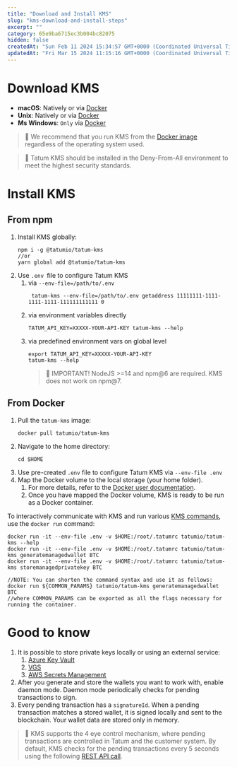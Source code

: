 ```yaml
---
title: "Download and Install KMS"
slug: "kms-download-and-install-steps"
excerpt: ""
category: 65e9ba6715ec3b004bc82075
hidden: false
createdAt: "Sun Feb 11 2024 15:34:57 GMT+0000 (Coordinated Universal Time)"
updatedAt: "Fri Mar 15 2024 11:15:16 GMT+0000 (Coordinated Universal Time)"
---
```

# Download KMS

- **macOS**: Natively or via [Docker](https://hub.docker.com/repository/docker/tatumio/tatum-kms)
- **Unix**: Natively or via [Docker](https://hub.docker.com/repository/docker/tatumio/tatum-kms)
- **Ms Windows**: `Only` via [Docker](https://hub.docker.com/repository/docker/tatumio/tatum-kms)

> 📘 We recommend that you run KMS from the [Docker image](https://hub.docker.com/repository/docker/tatumio/tatum-kms) regardless of the operating system used.

> 🚧 Tatum KMS should be installed in the Deny-From-All environment to meet the highest security standards.

# Install KMS

## From npm

1. Install KMS globally:
   ```Text CLI
   npm i -g @tatumio/tatum-kms
   //or
   yarn global add @tatumio/tatum-kms
   ```
2. Use `.env `file to configure Tatum KMS
   1. via `--env-file=/path/to/.env`
      ```Text CLI
       tatum-kms --env-file=/path/to/.env getaddress 11111111-1111-1111-1111-111111111111 0
      ```
   2. via environment variables directly
      ```Text CLI
      TATUM_API_KEY=XXXXX-YOUR-API-KEY tatum-kms --help
      ```
   3. via predefined environment vars on global level
      ```Text CLI
      export TATUM_API_KEY=XXXXX-YOUR-API-KEY  
      tatum-kms --help
      ```
      > 🚧 IMPORTANT! NodeJS >=14 and npm@6 are required. KMS does not work on npm@7.

## From Docker

1. Pull the `tatum-kms` image:
   ```Text CLI
   docker pull tatumio/tatum-kms
   ```
2. Navigate to the home directory:
   ```Text CLI
   cd $HOME
   ```
3. Use pre-created `.env` file to configure Tatum KMS via `--env-file .env`
4. Map the Docker volume to the local storage (your home folder).
   1. For more details, refer to the [Docker user documentation](https://docs.docker.com/storage/volumes/).
   2. Once you have mapped the Docker volume, KMS is ready to be run as a Docker container.

To interactively communicate with KMS and run various [KMS commands](https://github.com/tatumio/tatum-kms?tab=readme-ov-file#kms-commands), use the `docker run` command:

```Text CLI
docker run -it --env-file .env -v $HOME:/root/.tatumrc tatumio/tatum-kms --help
docker run -it --env-file .env -v $HOME:/root/.tatumrc tatumio/tatum-kms generatemanagedwallet BTC
docker run -it --env-file .env -v $HOME:/root/.tatumrc tatumio/tatum-kms storemanagedprivatekey BTC

//NOTE: You can shorten the command syntax and use it as follows:
docker run ${COMMON_PARAMS} tatumio/tatum-kms generatemanagedwallet BTC
//where COMMON_PARAMS can be exported as all the flags necessary for running the container.
```

# Good to know

1. It is possible to store private keys locally or using an external service:
   1. [Azure Key Vault](https://azure.microsoft.com/en-us/services/key-vault/)
   2. [VGS](https://www.verygoodsecurity.com/)
   3. [AWS Secrets Management](https://aws.amazon.com/secrets-manager/)
2. After you generate and store the wallets you want to work with, enable daemon mode. Daemon mode periodically checks for pending transactions to sign.
3. Every pending transaction has a `signatureId`. When a pending transaction matches a stored wallet, it is signed locally and sent to the blockchain. Your wallet data are stored only in memory.

> 📘 KMS supports the 4 eye control mechanism, where pending transactions are controlled in Tatum and the customer system. By default, KMS checks for the pending transactions every 5 seconds using the following [REST API call](https://apidoc.tatum.io/tag/Key-Management-System/#operation/GetPendingTransactionsToSign).
